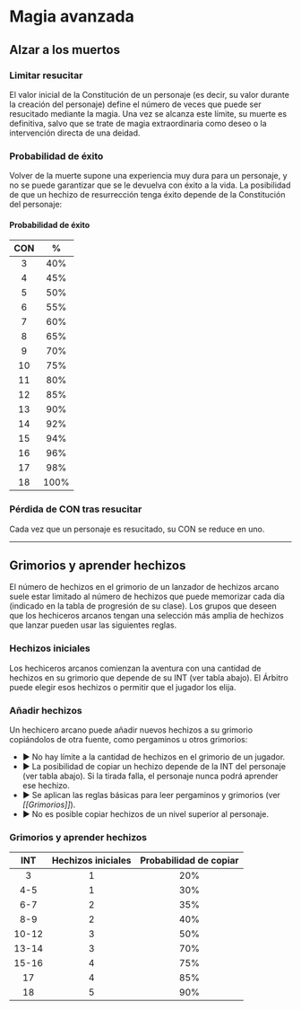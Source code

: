 # Magia avanzada

## Alzar a los muertos

### Limitar resucitar

El valor inicial de la Constitución de un personaje (es decir, su valor durante la creación del personaje) define el número de veces que puede ser resucitado mediante la magia. Una vez se alcanza este límite, su muerte es definitiva, salvo que se trate de magia extraordinaria como deseo o la intervención directa de una deidad.

### Probabilidad de éxito

Volver de la muerte supone una experiencia muy dura para un personaje, y no se puede garantizar que se le devuelva con éxito a la vida. La posibilidad de que un hechizo de resurrección tenga éxito depende de la Constitución del personaje:

#### Probabilidad de éxito

| CON |   %  |
|:---:|:----:|
|  3  |  40% |
|  4  |  45% |
|  5  |  50% |
|  6  |  55% |
|  7  |  60% |
|  8  |  65% |
|  9  |  70% |
|  10 |  75% |
|  11 |  80% |
|  12 |  85% |
|  13 |  90% |
|  14 |  92% |
|  15 |  94% |
|  16 |  96% |
|  17 |  98% |
|  18 | 100% |


### Pérdida de CON tras resucitar

Cada vez que un personaje es resucitado, su CON se reduce en uno.

---

## Grimorios y aprender hechizos

El número de hechizos en el grimorio de un lanzador de hechizos arcano suele estar limitado al número de hechizos que puede memorizar cada día (indicado en la tabla de progresión de su clase). Los grupos que deseen que los hechiceros arcanos tengan una selección más amplia de hechizos que lanzar pueden usar las siguientes reglas.

### Hechizos iniciales

Los hechiceros arcanos comienzan la aventura con una cantidad de hechizos en su grimorio que depende de su INT (ver tabla abajo). El Árbitro puede elegir esos hechizos o permitir que el jugador los elija.

### Añadir hechizos

Un hechicero arcano puede añadir nuevos hechizos a su grimorio copiándolos de otra fuente, como pergaminos u otros grimorios: 

- ▶ No hay límite a la cantidad de hechizos en el grimorio de un jugador. 
- ▶ La posibilidad de copiar un hechizo depende de la INT del personaje (ver tabla abajo). Si la tirada falla, el personaje nunca podrá aprender ese hechizo. 
- ▶ Se aplican las reglas básicas para leer pergaminos y grimorios (ver _[[Grimorios]]_). 
- ▶ No es posible copiar hechizos de un nivel superior al personaje.

### Grimorios y aprender hechizos

|  INT  | Hechizos iniciales | Probabilidad de copiar |
|:-----:|:------------------:|:----------------------:|
|   3   |         1          |          20%           |
|  4-5  |         1          |          30%           |
|  6-7  |         2          |          35%           |
|  8-9  |         2          |          40%           |
| 10-12 |         3          |          50%           |
| 13-14 |         3          |          70%           |
| 15-16 |         4          |          75%           |
|  17   |         4          |          85%           |
|  18   |         5          |          90%           |

